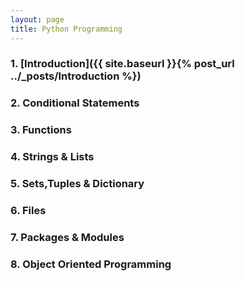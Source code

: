 ```yaml
---
layout: page
title: Python Programming
---
```



### 1. [Introduction]({{ site.baseurl }}{% post_url ../_posts/Introduction %})
### 2. Conditional Statements 
### 3. Functions
### 4. Strings & Lists
### 5. Sets,Tuples & Dictionary
### 6. Files
### 7. Packages & Modules
### 8. Object Oriented Programming
